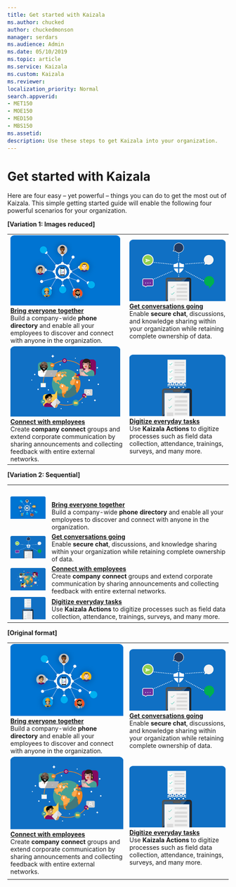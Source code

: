 ```yaml
---
title: Get started with Kaizala
ms.author: chucked
author: chuckedmonson
manager: serdars
ms.audience: Admin
ms.date: 05/10/2019
ms.topic: article
ms.service: Kaizala
ms.custom: Kaizala
ms.reviewer: 
localization_priority: Normal
search.appverid:
- MET150
- MOE150
- MED150
- MBS150
ms.assetid: 
description: Use these steps to get Kaizala into your organization.
---
```


# Get started with Kaizala

Here are four easy – yet powerful – things you can do to get the most out of Kaizala. This simple getting started guide will enable the following four powerful scenarios for your organization.

**[Variation 1: Images reduced]**

|                         |                          |
|-------------------------|--------------------------|
|[![Image of Bring Everyone Together](media/bring-everyone-together-1.png)](bring-everyone-together.md) <br> **[Bring everyone together](bring-everyone-together.md)** <br> Build a company-wide **phone directory** and enable all your employees to discover and connect with anyone in the organization. |[![Image of Get Conversations Going](media/get-conversations-going-1.png)](get-conversations-going.md) <br> **[Get conversations going](get-conversations-going.md)** <br> Enable **secure chat**, discussions, and knowledge sharing within your organization while retaining complete ownership of data.  |
|[![Image of Connect with Employees](media/connect-with-employees-1.png)](connect-with-employees.md) <br> **[Connect with employees](connect-with-employees.md)** <br> Create **company connect** groups and extend corporate communication by sharing announcements and collecting feedback with entire external networks.  |[![Image of Digitize Everyday Tasks](media/digitize-everyday-tasks-1.png)](digitize-tasks.md) <br> **[Digitize everyday tasks](digitize-tasks.md)** <br> Use **Kaizala Actions** to digitize processes such as field data collection, attendance, trainings, surveys, and many more.  |


**[Variation 2: Sequential]**

|                         |                          |
|-------------------------|--------------------------|
|[![Image of Bring Everyone Together](media/bring-everyone-together-1.png)](bring-everyone-together.md) | <br> <br> **[Bring everyone together](bring-everyone-together.md)** <br> Build a company-wide **phone directory** and enable all your employees to discover and connect with anyone in the organization. |
|[![Image of Get Conversations Going](media/get-conversations-going-1.png)](get-conversations-going.md) | **[Get conversations going](get-conversations-going.md)** <br> Enable **secure chat**, discussions, and knowledge sharing within your organization while retaining complete ownership of data.  |
|[![Image of Connect with Employees](media/connect-with-employees-1.png)](connect-with-employees.md) | **[Connect with employees](connect-with-employees.md)** <br> Create **company connect** groups and extend corporate communication by sharing announcements and collecting feedback with entire external networks.  |
|[![Image of Digitize Everyday Tasks](media/digitize-everyday-tasks-1.png)](digitize-tasks.md) | **[Digitize everyday tasks](digitize-tasks.md)** <br> Use **Kaizala Actions** to digitize processes such as field data collection, attendance, trainings, surveys, and many more.      |


**[Original format]**

|                         |                          |
|-------------------------|--------------------------|
|[![Image of Bring Everyone Together](media/bring-everyone-together.png)](bring-everyone-together.md) <br> **[Bring everyone together](bring-everyone-together.md)** <br> Build a company-wide **phone directory** and enable all your employees to discover and connect with anyone in the organization. |[![Image of Get Conversations Going](media/get-conversations-going.png)](get-conversations-going.md) <br> **[Get conversations going](get-conversations-going.md)** <br> Enable **secure chat**, discussions, and knowledge sharing within your organization while retaining complete ownership of data.  |
|[![Image of Connect with Employees](media/connect-with-employees.png)](connect-with-employees.md) <br> **[Connect with employees](connect-with-employees.md)** <br> Create **company connect** groups and extend corporate communication by sharing announcements and collecting feedback with entire external networks.  |[![Image of Digitize Everyday Tasks](media/digitize-everyday-tasks.png)](digitize-tasks.md) <br> **[Digitize everyday tasks](digitize-tasks.md)** <br> Use **Kaizala Actions** to digitize processes such as field data collection, attendance, trainings, surveys, and many more.
     |











